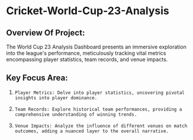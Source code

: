 # Cricket-World-Cup-23-Analysis
## Overview Of Project:
The World Cup 23 Analysis Dashboard presents an immersive exploration into the league's performance, meticulously tracking vital metrics encompassing player statistics, team records, and venue impacts.
## Key Focus Area:
1.     Player Metrics: Delve into player statistics, uncovering pivotal insights into player dominance.
2.     Team Records: Explore historical team performances, providing a comprehensive understanding of winning trends.
3.     Venue Impacts: Analyze the influence of different venues on match outcomes, adding a nuanced layer to the overall narrative.
